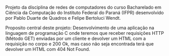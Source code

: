 Projeto da dísciplina de redes de computadores do curso Bacharelado em Ciência da Computação do Instituto Federal do Paraná (IFPR) desenvolvido por Pablo Duarte de Quadros e Felipe Bertoluci Wendt.

Proposito central deste projeto: Desenvolvimento de uma aplicação na linguagem de programação C onde teremos que receber requisições HTTP (Método GET) enviadas por um cliente e devolver um HTML com a requisição no corpo e 200 Ok, mas caso não seja encontrada terá que devolver um HTML com 404 Not Found.